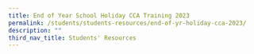 ```yaml
---
title: End of Year School Holiday CCA Training 2023
permalink: /students/students-resources/end-of-yr-holiday-cca-2023/
description: ""
third_nav_title: Students' Resources
---
```

<!--td {border: 1px solid #cccccc;}br {mso-data-placement:same-cell;}-->

<table style="table-layout:fixed;font-size:10pt;font-family:Arial;width:0px;border-collapse:collapse;border:none" border="1" dir="ltr" cellpadding="0" cellspacing="0" xmlns="http://www.w3.org/1999/xhtml"><colgroup><col width="100"><col width="233"><col width="233"><col width="233"><col width="169"></colgroup><tbody><tr style="height:21px;"><td style="border-right:1px solid #000000;border-bottom:1px solid #000000;overflow:hidden;padding:2px 3px 2px 3px;vertical-align:middle;"></td><td data-sheets-value="{&quot;1&quot;:2,&quot;2&quot;:&quot;Week 8 (30Oct -4 Nov)\n&quot;}" style="border-top:1px solid #000000;border-right:1px solid #000000;border-bottom:1px solid #000000;overflow:hidden;padding:2px 3px 2px 3px;vertical-align:middle;font-weight:bold;text-align:center;">Week 8 (30Oct -4 Nov)<br></td><td data-sheets-textstyleruns="{&quot;1&quot;:0,&quot;2&quot;:{&quot;5&quot;:1}}{&quot;1&quot;:18}" data-sheets-value="{&quot;1&quot;:2,&quot;2&quot;:&quot;Week 9 (6- 11 Nov)\n&quot;}" style="border-top:1px solid #000000;border-right:1px solid #000000;border-bottom:1px solid #000000;overflow:hidden;padding:2px 3px 2px 3px;vertical-align:middle;text-align:center;"><span style="font-size:10pt;font-family:Arial;font-weight:bold;font-style:normal;">Week 9 (6- 11 Nov)</span><span style="font-size:10pt;font-family:Arial;font-style:normal;"><br></span></td><td data-sheets-value="{&quot;1&quot;:2,&quot;2&quot;:&quot;Week 10 (13- 18 Nov)\nUnity Open House 18 Nov&quot;}" style="border-top:1px solid #000000;border-right:1px solid #000000;border-bottom:1px solid #000000;overflow:hidden;padding:2px 3px 2px 3px;vertical-align:middle;font-weight:bold;text-align:center;">Week 10 (13- 18 Nov)<br>Unity Open House 18 Nov</td><td data-sheets-textstyleruns="{&quot;1&quot;:0,&quot;2&quot;:{&quot;5&quot;:1}}{&quot;1&quot;:19}{&quot;1&quot;:20,&quot;2&quot;:{&quot;2&quot;:{&quot;1&quot;:2,&quot;2&quot;:15352629}}}{&quot;1&quot;:160}" data-sheets-value="{&quot;1&quot;:2,&quot;2&quot;:&quot;Week 11 (20-25 Nov)\n\n\n\n\n&quot;}" style="border-bottom:1px solid #000000;overflow:hidden;padding:2px 3px 2px 3px;vertical-align:middle;"><span style="font-size:10pt;font-family:Arial;font-weight:bold;font-style:normal;">Week 11 (20-25 Nov)</span><span style="font-size:10pt;font-family:Arial;font-style:normal;"><br></span><span style="font-size:10pt;font-family:Arial;font-style:normal;color:#ea4335;">Mon (20th)- Dept Meeting (EL/MTL/Maths)<br>Tue (21st)- Dept meeting (Sci/C&amp;T/Hum/PE)<br>Wed (22nd)- CCA (Morning)<br>Thur (23rd)- Committee (Morning)</span><span style="font-size:10pt;font-family:Arial;font-style:normal;"><br>Fri- SMC</span></td></tr><tr style="height:21px;"><td data-sheets-value="{&quot;1&quot;:2,&quot;2&quot;:&quot;NCC (Air)&quot;}" style="border-right:1px solid #000000;border-bottom:1px solid #000000;border-left:1px solid #000000;overflow:hidden;padding:2px 3px 2px 3px;vertical-align:middle;background-color:#ffffff;font-size:11pt;wrap-strategy:4;white-space:normal;word-wrap:break-word;text-align:center;">NCC (Air)</td><td data-sheets-textstyleruns="{&quot;1&quot;:0,&quot;2&quot;:{&quot;5&quot;:1}}{&quot;1&quot;:15}{&quot;1&quot;:85,&quot;2&quot;:{&quot;5&quot;:1}}{&quot;1&quot;:100}" data-sheets-value="{&quot;1&quot;:2,&quot;2&quot;:&quot;1,2 and 3 Nov: \nPDS BI course( for selected PDS cadets)\n0800 -1800\nAmoy Quee Camp\n\n\n\n1  Nov &amp; 3 Nov:\nPDS Training \n0930-1230\n Behind DT block&quot;}" style="border-right:1px solid #000000;border-bottom:1px solid #000000;overflow:hidden;padding:2px 3px 2px 3px;vertical-align:middle;text-align:center;"><span style="font-size:10pt;font-family:Arial;font-weight:bold;font-style:normal;">1,2 and 3 Nov:</span><span style="font-size:10pt;font-family:Arial;font-style:normal;"><br>PDS BI course( for selected PDS cadets)<br>0800 -1800<br>Amoy Quee Camp<br><br><br><br></span><span style="font-size:10pt;font-family:Arial;font-weight:bold;font-style:normal;">1 Nov &amp; 3 Nov:</span><span style="font-size:10pt;font-family:Arial;font-style:normal;"><br>PDS Training<br>0930-1230<br>Behind DT block</span></td><td data-sheets-textstyleruns="{&quot;1&quot;:0}{&quot;1&quot;:1,&quot;2&quot;:{&quot;5&quot;:1}}{&quot;1&quot;:8}{&quot;1&quot;:89,&quot;2&quot;:{&quot;5&quot;:1}}{&quot;1&quot;:99}" data-sheets-value="{&quot;1&quot;:2,&quot;2&quot;:&quot; \n7 Nov \nUAV Murai visit for SSLC cadets only \n0800 -1200\nReporting venue: Unity Sec \n\n\n\n8 &amp; 10 Nov\nPDS Training \n0930-1230\nBehind DT block&quot;}" style="border-right:1px solid #000000;border-bottom:1px solid #000000;overflow:hidden;padding:2px 3px 2px 3px;vertical-align:middle;text-align:center;"><span style="font-size:10pt;font-family:Arial;font-style:normal;"></span><span style="font-size:10pt;font-family:Arial;font-weight:bold;font-style:normal;"><br>7 Nov</span><span style="font-size:10pt;font-family:Arial;font-style:normal;"><br>UAV Murai visit for SSLC cadets only<br>0800 -1200<br>Reporting venue: Unity Sec<br><br><br><br></span><span style="font-size:10pt;font-family:Arial;font-weight:bold;font-style:normal;">8 &amp; 10 Nov</span><span style="font-size:10pt;font-family:Arial;font-style:normal;"><br>PDS Training<br>0930-1230<br>Behind DT block</span></td><td data-sheets-textstyleruns="{&quot;1&quot;:0,&quot;2&quot;:{&quot;5&quot;:1}}{&quot;1&quot;:9}" data-sheets-value="{&quot;1&quot;:2,&quot;2&quot;:&quot;16-17 Nov\nUnit Camp \nBlock A and C level 2,3 and 4 classrooms, Hall\n&quot;}" style="border-right:1px solid #000000;overflow:hidden;padding:2px 3px 2px 3px;vertical-align:bottom;text-align:center;"><span style="font-size:10pt;font-family:Arial;font-weight:bold;font-style:normal;">16-17 Nov</span><span style="font-size:10pt;font-family:Arial;font-style:normal;"><br>Unit Camp<br>Block A and C level 2,3 and 4 classrooms, Hall<br></span></td><td data-sheets-textstyleruns="{&quot;1&quot;:0,&quot;2&quot;:{&quot;5&quot;:1}}{&quot;1&quot;:15}" data-sheets-value="{&quot;1&quot;:2,&quot;2&quot;:&quot;22nd &amp; 24th Nov\nPDS Training \n0930-1230\nUnity Sec (Parade Square)&quot;}" style="border-right:1px solid #000000;border-bottom:1px solid #000000;overflow:hidden;padding:2px 3px 2px 3px;vertical-align:middle;text-align:center;"><span style="font-size:10pt;font-family:Arial;font-weight:bold;font-style:normal;">22nd &amp; 24th Nov</span><span style="font-size:10pt;font-family:Arial;font-style:normal;"><br>PDS Training<br>0930-1230<br>Unity Sec (Parade Square)</span></td></tr><tr style="height:144px;"><td data-sheets-value="{&quot;1&quot;:2,&quot;2&quot;:&quot;NPCC&quot;}" style="border-right:1px solid #000000;border-bottom:1px solid #000000;border-left:1px solid #000000;overflow:hidden;padding:2px 3px 2px 3px;vertical-align:middle;background-color:#ffffff;font-size:11pt;wrap-strategy:4;white-space:normal;word-wrap:break-word;text-align:center;">NPCC</td><td data-sheets-value="{&quot;1&quot;:2,&quot;2&quot;:&quot;1 Nov 2-5pm: VIA Collaboration with De La Salle Pri School - Sec 1 &amp; 2s only                                                                                                                      1 Nov: 2pm to 5pm: Drills Assessment - Sec 3s only                                                                       3 Nov: Drills Assessment &amp; CCA Training (9am to 12pm)&quot;}" style="border-right:1px solid #000000;border-bottom:1px solid #000000;overflow:hidden;padding:2px 3px 2px 3px;vertical-align:middle;wrap-strategy:4;white-space:normal;word-wrap:break-word;">1 Nov 2-5pm: VIA Collaboration with De La Salle Pri School - Sec 1 &amp; 2s only 1 Nov: 2pm to 5pm: Drills Assessment - Sec 3s only 3 Nov: Drills Assessment &amp; CCA Training (9am to 12pm)</td><td data-sheets-value="{&quot;1&quot;:2,&quot;2&quot;:&quot;6 Nov, 11am - 6pm: Maintenance Day @ Scout Den/ Log Shed&quot;}" style="border-right:1px solid #000000;border-bottom:1px solid #000000;overflow:hidden;padding:2px 3px 2px 3px;vertical-align:bottom;wrap-strategy:4;white-space:normal;word-wrap:break-word;">6 Nov, 11am - 6pm: Maintenance Day @ Scout Den/ Log Shed</td><td style="border-right:1px solid #000000;border-bottom:1px solid #000000;overflow:hidden;padding:2px 3px 2px 3px;vertical-align:bottom;"></td><td style="border-right:1px solid #000000;border-bottom:1px solid #000000;overflow:hidden;padding:2px 3px 2px 3px;vertical-align:middle;"></td></tr><tr style="height:21px;"><td data-sheets-value="{&quot;1&quot;:2,&quot;2&quot;:&quot;Scouts&quot;}" style="border-right:1px solid #000000;border-bottom:1px solid #000000;border-left:1px solid #000000;overflow:hidden;padding:2px 3px 2px 3px;vertical-align:middle;background-color:#ffffff;font-size:11pt;wrap-strategy:4;white-space:normal;word-wrap:break-word;text-align:center;">Scouts</td><td data-sheets-value="{&quot;1&quot;:2,&quot;2&quot;:&quot;3 - 5 November: End Year Training Camp @ Sarimbun&quot;}" style="border-right:1px solid #000000;border-bottom:1px solid #000000;overflow:hidden;padding:2px 3px 2px 3px;vertical-align:bottom;font-family:Roboto;font-weight:normal;wrap-strategy:4;white-space:normal;word-wrap:break-word;">3 - 5 November: End Year Training Camp @ Sarimbun</td><td style="border-right:1px solid #000000;border-bottom:1px solid #000000;overflow:hidden;padding:2px 3px 2px 3px;vertical-align:bottom;"></td><td data-sheets-value="{&quot;1&quot;:2,&quot;2&quot;:&quot;16 Nov: Prep gateway / structure for Open House&quot;}" style="border-right:1px solid #000000;border-bottom:1px solid #000000;overflow:hidden;padding:2px 3px 2px 3px;vertical-align:middle;wrap-strategy:4;white-space:normal;word-wrap:break-word;">16 Nov: Prep gateway / structure for Open House</td><td style="border-right:1px solid #000000;border-bottom:1px solid #000000;overflow:hidden;padding:2px 3px 2px 3px;vertical-align:middle;"></td></tr><tr style="height:21px;"><td data-sheets-value="{&quot;1&quot;:2,&quot;2&quot;:&quot;Boys' Brigade&quot;}" style="border-right:1px solid #000000;border-bottom:1px solid #000000;border-left:1px solid #000000;overflow:hidden;padding:2px 3px 2px 3px;vertical-align:middle;background-color:#ffffff;font-size:11pt;wrap-strategy:4;white-space:normal;word-wrap:break-word;text-align:center;">Boys' Brigade</td><td style="border-right:1px solid #000000;border-bottom:1px solid #000000;overflow:hidden;padding:2px 3px 2px 3px;vertical-align:bottom;"></td><td style="border-right:1px solid #000000;border-bottom:1px solid #000000;overflow:hidden;padding:2px 3px 2px 3px;vertical-align:bottom;"></td><td style="border-right:1px solid #000000;border-bottom:1px solid #000000;overflow:hidden;padding:2px 3px 2px 3px;vertical-align:middle;"></td><td style="border-right:1px solid #000000;border-bottom:1px solid #000000;overflow:hidden;padding:2px 3px 2px 3px;vertical-align:middle;"></td></tr><tr style="height:21px;"><td data-sheets-value="{&quot;1&quot;:2,&quot;2&quot;:&quot;Girls' Brigade&quot;}" style="border-right:1px solid #000000;border-bottom:1px solid #000000;border-left:1px solid #000000;overflow:hidden;padding:2px 3px 2px 3px;vertical-align:middle;background-color:#ffffff;font-size:11pt;wrap-strategy:4;white-space:normal;word-wrap:break-word;text-align:center;">Girls' Brigade</td><td data-sheets-value="{&quot;1&quot;:2,&quot;2&quot;:&quot;3/11- 5/11 The End of Year Camp @ Bukit batok SS&quot;}" style="border-right:1px solid #000000;border-bottom:1px solid #000000;overflow:hidden;padding:2px 3px 2px 3px;vertical-align:bottom;font-family:Roboto;font-weight:normal;wrap-strategy:4;white-space:normal;word-wrap:break-word;">3/11- 5/11 The End of Year Camp @ Bukit batok SS</td><td style="border-right:1px solid #000000;border-bottom:1px solid #000000;overflow:hidden;padding:2px 3px 2px 3px;vertical-align:bottom;"></td><td style="border-right:1px solid #000000;border-bottom:1px solid #000000;overflow:hidden;padding:2px 3px 2px 3px;vertical-align:middle;"></td><td style="border-right:1px solid #000000;border-bottom:1px solid #000000;overflow:hidden;padding:2px 3px 2px 3px;vertical-align:middle;"></td></tr><tr style="height:21px;"><td data-sheets-value="{&quot;1&quot;:2,&quot;2&quot;:&quot;Basketball Boys&quot;}" style="border-right:1px solid #000000;border-bottom:1px solid #000000;border-left:1px solid #000000;overflow:hidden;padding:2px 3px 2px 3px;vertical-align:middle;background-color:#ffffff;font-size:11pt;wrap-strategy:4;white-space:normal;word-wrap:break-word;text-align:center;">Basketball Boys</td><td data-sheets-textstyleruns="{&quot;1&quot;:0,&quot;2&quot;:{&quot;5&quot;:1}}{&quot;1&quot;:11}{&quot;1&quot;:29,&quot;2&quot;:{&quot;5&quot;:1}}{&quot;1&quot;:39}{&quot;1&quot;:57,&quot;2&quot;:{&quot;5&quot;:1}}{&quot;1&quot;:67}" data-sheets-value="{&quot;1&quot;:2,&quot;2&quot;:&quot;30 Oct, Mon\n0800 - 1200\nISH\n\n1 Nov, Wed\n0800 - 1200\nISH\n\n3 Nov, Fri\n0800 - 1200\nISH&quot;}" style="border-right:1px solid #000000;border-bottom:1px solid #000000;overflow:hidden;padding:2px 3px 2px 3px;vertical-align:middle;text-align:center;"><span style="font-size:10pt;font-family:Arial;font-weight:bold;font-style:normal;">30 Oct, Mon</span><span style="font-size:10pt;font-family:Arial;font-style:normal;"><br>0800 - 1200<br>ISH<br><br></span><span style="font-size:10pt;font-family:Arial;font-weight:bold;font-style:normal;">1 Nov, Wed</span><span style="font-size:10pt;font-family:Arial;font-style:normal;"><br>0800 - 1200<br>ISH<br><br></span><span style="font-size:10pt;font-family:Arial;font-weight:bold;font-style:normal;">3 Nov, Fri</span><span style="font-size:10pt;font-family:Arial;font-style:normal;"><br>0800 - 1200<br>ISH</span></td><td data-sheets-textstyleruns="{&quot;1&quot;:0,&quot;2&quot;:{&quot;5&quot;:1}}{&quot;1&quot;:11}{&quot;1&quot;:27,&quot;2&quot;:{&quot;5&quot;:1}}{&quot;1&quot;:31}{&quot;1&quot;:33,&quot;2&quot;:{&quot;5&quot;:1}}{&quot;1&quot;:44}{&quot;1&quot;:60,&quot;2&quot;:{&quot;5&quot;:1}}{&quot;1&quot;:64}{&quot;1&quot;:66,&quot;2&quot;:{&quot;5&quot;:1}}{&quot;1&quot;:72}{&quot;1&quot;:127,&quot;2&quot;:{&quot;5&quot;:1}}{&quot;1&quot;:190}{&quot;1&quot;:192,&quot;2&quot;:{&quot;5&quot;:1}}{&quot;1&quot;:200}{&quot;1&quot;:247,&quot;2&quot;:{&quot;5&quot;:1}}" data-sheets-value="{&quot;1&quot;:2,&quot;2&quot;:&quot;6 Nov, Mon\n0800 - 1200\nISH\nBoys\n\n8 Nov, Wed\n0800 - 1200\nISH\nBoys\n\n10 Nov\nInvitational Games (Primary)\n12 pm - 6 pm\n(SBC &amp; ISH)\nAll Sec 1 students &amp; selected upper Sec students (boys &amp; girls)\n\n6-10 Nov\nBM U16 Basketball Cup\n(Bukit Merah Secondary)\nSec 2 &amp; 3 students (girls only)&quot;}" colspan="1" rowspan="2" style="border-right:1px solid #000000;overflow:hidden;padding:2px 3px 2px 3px;vertical-align:middle;text-align:center;"><span><div style="max-height:42px"><span style="font-size:10pt;font-family:Arial;font-weight:bold;font-style:normal;">6 Nov, Mon<br></span><span style="font-size:10pt;font-family:Arial;font-style:normal;">0800 - 1200<br>ISH<br></span><span style="font-size:10pt;font-family:Arial;font-weight:bold;font-style:normal;">Boys</span><span style="font-size:10pt;font-family:Arial;font-style:normal;"><br><br></span><span style="font-size:10pt;font-family:Arial;font-weight:bold;font-style:normal;">8 Nov, Wed<br></span><span style="font-size:10pt;font-family:Arial;font-style:normal;">0800 - 1200<br>ISH<br></span><span style="font-size:10pt;font-family:Arial;font-weight:bold;font-style:normal;">Boys</span><span style="font-size:10pt;font-family:Arial;font-style:normal;"><br><br></span><span style="font-size:10pt;font-family:Arial;font-weight:bold;font-style:normal;">10 Nov</span><span style="font-size:10pt;font-family:Arial;font-style:normal;"><br>Invitational Games (Primary)<br>12 pm - 6 pm<br>(SBC &amp; ISH)<br></span><span style="font-size:10pt;font-family:Arial;font-weight:bold;font-style:normal;">All Sec 1 students &amp; selected upper Sec students (boys &amp; girls)</span><span style="font-size:10pt;font-family:Arial;font-style:normal;"><br><br></span><span style="font-size:10pt;font-family:Arial;font-weight:bold;font-style:normal;">6-10 Nov</span><span style="font-size:10pt;font-family:Arial;font-style:normal;"><br>BM U16 Basketball Cup<br>(Bukit Merah Secondary)<br></span><span style="font-size:10pt;font-family:Arial;font-weight:bold;font-style:normal;">Sec 2 &amp; 3 students (girls only)</span></div></span></td><td data-sheets-textstyleruns="{&quot;1&quot;:0,&quot;2&quot;:{&quot;5&quot;:1}}{&quot;1&quot;:9}{&quot;1&quot;:36,&quot;2&quot;:{&quot;5&quot;:1}}" data-sheets-value="{&quot;1&quot;:2,&quot;2&quot;:&quot;15-17 Nov \nMalaysia Basketball Trip\nSelected Sec 2 &amp; 3 students (boys &amp; girls)&quot;}" colspan="1" rowspan="2" style="border-right:1px solid #000000;border-bottom:1px solid #000000;overflow:hidden;padding:2px 3px 2px 3px;vertical-align:middle;wrap-strategy:4;white-space:normal;word-wrap:break-word;text-align:center;"><span><div style="max-height:42px"><span style="font-size:10pt;font-family:Arial;font-weight:bold;font-style:normal;">15-17 Nov</span><span style="font-size:10pt;font-family:Arial;font-style:normal;"><br>Malaysia Basketball Trip<br></span><span style="font-size:10pt;font-family:Arial;font-weight:bold;font-style:normal;">Selected Sec 2 &amp; 3 students (boys &amp; girls)</span></div></span></td><td data-sheets-textstyleruns="{&quot;1&quot;:0,&quot;2&quot;:{&quot;5&quot;:1}}{&quot;1&quot;:6}{&quot;1&quot;:24,&quot;2&quot;:{&quot;5&quot;:1}}{&quot;1&quot;:30}{&quot;1&quot;:48,&quot;2&quot;:{&quot;5&quot;:1}}{&quot;1&quot;:54}" data-sheets-value="{&quot;1&quot;:2,&quot;2&quot;:&quot;20 Nov\n0800 - 1200\nSBC\n\n22 Nov\n0800 - 1200\nSBC\n\n24 Nov\n0800 - 1200\nSBC&quot;}" style="border-right:1px solid #000000;border-bottom:1px solid #000000;overflow:hidden;padding:2px 3px 2px 3px;vertical-align:middle;text-align:center;"><span style="font-size:10pt;font-family:Arial;font-weight:bold;font-style:normal;">20 Nov</span><span style="font-size:10pt;font-family:Arial;font-style:normal;"><br>0800 - 1200<br>SBC<br><br></span><span style="font-size:10pt;font-family:Arial;font-weight:bold;font-style:normal;">22 Nov</span><span style="font-size:10pt;font-family:Arial;font-style:normal;"><br>0800 - 1200<br>SBC<br><br></span><span style="font-size:10pt;font-family:Arial;font-weight:bold;font-style:normal;">24 Nov</span><span style="font-size:10pt;font-family:Arial;font-style:normal;"><br>0800 - 1200<br>SBC</span></td></tr><tr style="height:21px;"><td data-sheets-value="{&quot;1&quot;:2,&quot;2&quot;:&quot;Basketball Girls&quot;}" style="border-right:1px solid #000000;border-bottom:1px solid #000000;border-left:1px solid #000000;overflow:hidden;padding:2px 3px 2px 3px;vertical-align:middle;background-color:#ffffff;font-size:11pt;wrap-strategy:4;white-space:normal;word-wrap:break-word;text-align:center;">Basketball Girls</td><td data-sheets-textstyleruns="{&quot;1&quot;:0,&quot;2&quot;:{&quot;5&quot;:1}}{&quot;1&quot;:21}" data-sheets-value="{&quot;1&quot;:2,&quot;2&quot;:&quot;30 Oct, 1 Nov, 3 Nov\nBM U16 Basketball Cup\n(Bukit Merah Secondary)\n\nNo CCA training in school&quot;}" style="border-right:1px solid #000000;border-bottom:1px solid #000000;overflow:hidden;padding:2px 3px 2px 3px;vertical-align:middle;text-align:center;"><span style="font-size:10pt;font-family:Arial;font-weight:bold;font-style:normal;">30 Oct, 1 Nov, 3 Nov<br></span><span style="font-size:10pt;font-family:Arial;font-style:normal;">BM U16 Basketball Cup<br>(Bukit Merah Secondary)<br><br>No CCA training in school</span></td><td data-sheets-textstyleruns="{&quot;1&quot;:0,&quot;2&quot;:{&quot;5&quot;:1}}{&quot;1&quot;:6}{&quot;1&quot;:24,&quot;2&quot;:{&quot;5&quot;:1}}{&quot;1&quot;:30}{&quot;1&quot;:48,&quot;2&quot;:{&quot;5&quot;:1}}{&quot;1&quot;:54}" data-sheets-value="{&quot;1&quot;:2,&quot;2&quot;:&quot;20 Nov\n0900 - 1200\nISH\n\n22 Nov\n0900 - 1200\nISH\n\n24 Nov\n0900 - 1200\nISH&quot;}" style="border-right:1px solid #000000;border-bottom:1px solid #000000;overflow:hidden;padding:2px 3px 2px 3px;vertical-align:middle;text-align:center;"><span style="font-size:10pt;font-family:Arial;font-weight:bold;font-style:normal;">20 Nov</span><span style="font-size:10pt;font-family:Arial;font-style:normal;"><br>0900 - 1200<br>ISH<br><br></span><span style="font-size:10pt;font-family:Arial;font-weight:bold;font-style:normal;">22 Nov</span><span style="font-size:10pt;font-family:Arial;font-style:normal;"><br>0900 - 1200<br>ISH<br><br></span><span style="font-size:10pt;font-family:Arial;font-weight:bold;font-style:normal;">24 Nov</span><span style="font-size:10pt;font-family:Arial;font-style:normal;"><br>0900 - 1200<br>ISH</span></td></tr><tr style="height:21px;"><td data-sheets-value="{&quot;1&quot;:2,&quot;2&quot;:&quot;Track &amp; Field&quot;}" style="border-right:1px solid #000000;border-bottom:1px solid #000000;border-left:1px solid #000000;overflow:hidden;padding:2px 3px 2px 3px;vertical-align:middle;background-color:#ffffff;font-size:11pt;wrap-strategy:4;white-space:normal;word-wrap:break-word;text-align:center;">Track &amp; Field</td><td data-sheets-value="{&quot;1&quot;:2,&quot;2&quot;:&quot;30 Oct 330-530pm CCK Stadium\n3 Nov 0800-1000&quot;}" style="border-right:1px solid #000000;border-bottom:1px solid #000000;overflow:hidden;padding:2px 3px 2px 3px;vertical-align:middle;">30 Oct 330-530pm CCK Stadium<br>3 Nov 0800-1000</td><td data-sheets-value="{&quot;1&quot;:2,&quot;2&quot;:&quot;6 Nov 0330-0530pm CCK Stadium\n10 Nov 0800-100 CCK Stadium&quot;}" style="border-right:1px solid #000000;border-bottom:1px solid #000000;overflow:hidden;padding:2px 3px 2px 3px;vertical-align:middle;">6 Nov 0330-0530pm CCK Stadium<br>10 Nov 0800-100 CCK Stadium</td><td data-sheets-value="{&quot;1&quot;:2,&quot;2&quot;:&quot;16 Nov 0800-1000 CCK Stadium&quot;}" style="border-right:1px solid #000000;border-bottom:1px solid #000000;overflow:hidden;padding:2px 3px 2px 3px;vertical-align:middle;">16 Nov 0800-1000 CCK Stadium</td><td data-sheets-value="{&quot;1&quot;:2,&quot;2&quot;:&quot;Club Zoom Competition&quot;}" style="border-right:1px solid #000000;border-bottom:1px solid #000000;overflow:hidden;padding:2px 3px 2px 3px;vertical-align:middle;">Club Zoom Competition</td></tr><tr style="height:21px;"><td data-sheets-value="{&quot;1&quot;:2,&quot;2&quot;:&quot;Table Tennis&quot;}" style="border-right:1px solid #000000;border-bottom:1px solid #000000;border-left:1px solid #000000;overflow:hidden;padding:2px 3px 2px 3px;vertical-align:middle;background-color:#ffffff;font-size:11pt;wrap-strategy:4;white-space:normal;word-wrap:break-word;text-align:center;">Table Tennis</td><td data-sheets-textstyleruns="{&quot;1&quot;:0,&quot;2&quot;:{&quot;5&quot;:1}}{&quot;1&quot;:12}{&quot;1&quot;:31,&quot;2&quot;:{&quot;5&quot;:1}}{&quot;1&quot;:42}{&quot;1&quot;:62,&quot;2&quot;:{&quot;5&quot;:1}}{&quot;1&quot;:72}" data-sheets-value="{&quot;1&quot;:2,&quot;2&quot;:&quot;30 Oct, Mon\n1300-1500  \n(Hall)\n2 Nov, Thur\n1000-1200  \n(Hall)\n3 Nov, Fri\n1300-1500  \n(Hall) &quot;}" style="border-right:1px solid #000000;border-bottom:1px solid #000000;overflow:hidden;padding:2px 3px 2px 3px;vertical-align:bottom;background-color:#ffffff;text-align:center;"><span style="font-size:10pt;font-family:Arial;font-weight:bold;font-style:normal;">30 Oct, Mon<br></span><span style="font-size:10pt;font-family:Arial;font-style:normal;">1300-1500<br>(Hall)<br></span><span style="font-size:10pt;font-family:Arial;font-weight:bold;font-style:normal;">2 Nov, Thur</span><span style="font-size:10pt;font-family:Arial;font-style:normal;"><br>1000-1200<br>(Hall)<br></span><span style="font-size:10pt;font-family:Arial;font-weight:bold;font-style:normal;">3 Nov, Fri</span><span style="font-size:10pt;font-family:Arial;font-style:normal;"><br>1300-1500<br>(Hall)</span></td><td data-sheets-textstyleruns="{&quot;1&quot;:0,&quot;2&quot;:{&quot;5&quot;:1}}{&quot;1&quot;:11}{&quot;1&quot;:30,&quot;2&quot;:{&quot;5&quot;:1}}{&quot;1&quot;:40}{&quot;1&quot;:60,&quot;2&quot;:{&quot;5&quot;:1}}{&quot;1&quot;:71}{&quot;1&quot;:91,&quot;2&quot;:{&quot;5&quot;:1}}{&quot;1&quot;:102}" data-sheets-value="{&quot;1&quot;:2,&quot;2&quot;:&quot;6 Nov, Mon\n1300-1500  \n(Hall)\n7 Nov, Tue\n1000-1200  \n(Hall)\n9 Nov, Thur\n1000-1200  \n(Hall)\n10 Nov, Fri\n1300-1500  \n(Hall) &quot;}" style="border-right:1px solid #000000;border-bottom:1px solid #000000;overflow:hidden;padding:2px 3px 2px 3px;vertical-align:bottom;background-color:#ffffff;text-align:center;"><span style="font-size:10pt;font-family:Arial;font-weight:bold;font-style:normal;">6 Nov, Mon<br></span><span style="font-size:10pt;font-family:Arial;font-style:normal;">1300-1500<br>(Hall)<br></span><span style="font-size:10pt;font-family:Arial;font-weight:bold;font-style:normal;">7 Nov, Tue</span><span style="font-size:10pt;font-family:Arial;font-style:normal;"><br>1000-1200<br>(Hall)<br></span><span style="font-size:10pt;font-family:Arial;font-weight:bold;font-style:normal;">9 Nov, Thur</span><span style="font-size:10pt;font-family:Arial;font-style:normal;"><br>1000-1200<br>(Hall)<br></span><span style="font-size:10pt;font-family:Arial;font-weight:bold;font-style:normal;">10 Nov, Fri</span><span style="font-size:10pt;font-family:Arial;font-style:normal;"><br>1300-1500<br>(Hall)</span></td><td data-sheets-textstyleruns="{&quot;1&quot;:1,&quot;2&quot;:{&quot;5&quot;:1}}{&quot;1&quot;:13}{&quot;1&quot;:33,&quot;2&quot;:{&quot;5&quot;:1}}{&quot;1&quot;:44}{&quot;1&quot;:64,&quot;2&quot;:{&quot;5&quot;:1}}{&quot;1&quot;:99}" data-sheets-value="{&quot;1&quot;:2,&quot;2&quot;:&quot;\n16 Nov, Thur\n1000-1200  \n(Hall)\n17 Nov, Fri\n1000-1200  \n(Hall)\n18 Nov, Sat (for selected students)\n0730-1230  \n(Table Tennis Area in Canteen)&quot;}" style="border-right:1px solid #000000;border-bottom:1px solid #000000;overflow:hidden;padding:2px 3px 2px 3px;vertical-align:bottom;background-color:#ffffff;text-align:center;"><span style="font-size:10pt;font-family:Arial;font-style:normal;"><br></span><span style="font-size:10pt;font-family:Arial;font-weight:bold;font-style:normal;">16 Nov, Thur</span><span style="font-size:10pt;font-family:Arial;font-style:normal;"><br>1000-1200<br>(Hall)<br></span><span style="font-size:10pt;font-family:Arial;font-weight:bold;font-style:normal;">17 Nov, Fri</span><span style="font-size:10pt;font-family:Arial;font-style:normal;"><br>1000-1200<br>(Hall)<br></span><span style="font-size:10pt;font-family:Arial;font-weight:bold;font-style:normal;">18 Nov, Sat (for selected students)</span><span style="font-size:10pt;font-family:Arial;font-style:normal;"><br>0730-1230<br>(Table Tennis Area in Canteen)</span></td><td style="border-right:1px solid #000000;border-bottom:1px solid #000000;overflow:hidden;padding:2px 3px 2px 3px;vertical-align:bottom;background-color:#ffffff;"></td></tr><tr style="height:21px;"><td data-sheets-value="{&quot;1&quot;:2,&quot;2&quot;:&quot;Volleyball Girls&quot;}" style="border-right:1px solid #000000;border-bottom:1px solid #000000;border-left:1px solid #000000;overflow:hidden;padding:2px 3px 2px 3px;vertical-align:middle;background-color:#ffffff;font-size:11pt;wrap-strategy:4;white-space:normal;word-wrap:break-word;text-align:center;">Volleyball Girls</td><td data-sheets-textstyleruns="{&quot;1&quot;:0,&quot;2&quot;:{&quot;5&quot;:1}}{&quot;1&quot;:11}{&quot;1&quot;:30,&quot;2&quot;:{&quot;5&quot;:1}}{&quot;1&quot;:40}{&quot;1&quot;:59,&quot;2&quot;:{&quot;5&quot;:1}}{&quot;1&quot;:69}" data-sheets-value="{&quot;1&quot;:2,&quot;2&quot;:&quot;30 Oct, Mon\n900-1200  \n(Hall)\n1 Nov, Wed\n900-1200  \n(Hall)\n3 Nov, Fri\n900-1200  /  1300-1700\n(Hall)             (ISH)&quot;}" style="border-right:1px solid #000000;border-bottom:1px solid #000000;overflow:hidden;padding:2px 3px 2px 3px;vertical-align:bottom;background-color:#ffffff;text-align:center;"><span style="font-size:10pt;font-family:Arial;font-weight:bold;font-style:normal;">30 Oct, Mon</span><span style="font-size:10pt;font-family:Arial;font-style:normal;"><br>900-1200<br>(Hall)<br></span><span style="font-size:10pt;font-family:Arial;font-weight:bold;font-style:normal;">1 Nov, Wed</span><span style="font-size:10pt;font-family:Arial;font-style:normal;"><br>900-1200<br>(Hall)<br></span><span style="font-size:10pt;font-family:Arial;font-weight:bold;font-style:normal;">3 Nov, Fri</span><span style="font-size:10pt;font-family:Arial;font-style:normal;"><br>900-1200 / 1300-1700<br>(Hall) (ISH)</span></td><td data-sheets-textstyleruns="{&quot;1&quot;:0,&quot;2&quot;:{&quot;5&quot;:1}}{&quot;1&quot;:10}{&quot;1&quot;:29,&quot;2&quot;:{&quot;5&quot;:1}}{&quot;1&quot;:39}{&quot;1&quot;:58,&quot;2&quot;:{&quot;5&quot;:1}}{&quot;1&quot;:69}" data-sheets-value="{&quot;1&quot;:2,&quot;2&quot;:&quot;6 Nov, Mon\n900-1200  \n(Hall)\n8 Nov. Wed\n900-1200  \n(Hall)\n10 Nov, Fri\n900-1200  \n(Hall)&quot;}" style="border-right:1px solid #000000;border-bottom:1px solid #000000;overflow:hidden;padding:2px 3px 2px 3px;vertical-align:bottom;background-color:#ffffff;text-align:center;"><span style="font-size:10pt;font-family:Arial;font-weight:bold;font-style:normal;">6 Nov, Mon</span><span style="font-size:10pt;font-family:Arial;font-style:normal;"><br>900-1200<br>(Hall)<br></span><span style="font-size:10pt;font-family:Arial;font-weight:bold;font-style:normal;">8 Nov. Wed</span><span style="font-size:10pt;font-family:Arial;font-style:normal;"><br>900-1200<br>(Hall)<br></span><span style="font-size:10pt;font-family:Arial;font-weight:bold;font-style:normal;">10 Nov, Fri</span><span style="font-size:10pt;font-family:Arial;font-style:normal;"><br>900-1200<br>(Hall)</span></td><td data-sheets-textstyleruns="{&quot;1&quot;:0,&quot;2&quot;:{&quot;5&quot;:1}}{&quot;1&quot;:11}{&quot;1&quot;:30,&quot;2&quot;:{&quot;5&quot;:1}}{&quot;1&quot;:41}" data-sheets-value="{&quot;1&quot;:2,&quot;2&quot;:&quot;15 Nov. Wed\n900-1200  \n(Hall)\n17 Nov, Fri\n900-1700  \n(ISH)&quot;}" style="border-right:1px solid #000000;border-bottom:1px solid #000000;overflow:hidden;padding:2px 3px 2px 3px;vertical-align:bottom;text-align:center;"><span style="font-size:10pt;font-family:Arial;font-weight:bold;font-style:normal;">15 Nov. Wed</span><span style="font-size:10pt;font-family:Arial;font-style:normal;"><br>900-1200<br>(Hall)<br></span><span style="font-size:10pt;font-family:Arial;font-weight:bold;font-style:normal;">17 Nov, Fri</span><span style="font-size:10pt;font-family:Arial;font-style:normal;"><br>900-1700<br>(ISH)</span></td><td data-sheets-textstyleruns="{&quot;1&quot;:0,&quot;2&quot;:{&quot;5&quot;:1}}{&quot;1&quot;:11}{&quot;1&quot;:30,&quot;2&quot;:{&quot;5&quot;:1}}{&quot;1&quot;:41}" data-sheets-value="{&quot;1&quot;:2,&quot;2&quot;:&quot;20 Nov, Mon\n900-1200  \n(Hall)\n22 Nov. Wed\n900-1200  \n(Hall)\n&quot;}" style="border-right:1px solid #000000;border-bottom:1px solid #000000;overflow:hidden;padding:2px 3px 2px 3px;vertical-align:bottom;background-color:#ffffff;text-align:center;"><span style="font-size:10pt;font-family:Arial;font-weight:bold;font-style:normal;">20 Nov, Mon</span><span style="font-size:10pt;font-family:Arial;font-style:normal;"><br>900-1200<br>(Hall)<br></span><span style="font-size:10pt;font-family:Arial;font-weight:bold;font-style:normal;">22 Nov. Wed</span><span style="font-size:10pt;font-family:Arial;font-style:normal;"><br>900-1200<br>(Hall)<br></span></td></tr><tr style="height:21px;"><td data-sheets-value="{&quot;1&quot;:2,&quot;2&quot;:&quot;Football&quot;}" style="border-right:1px solid #000000;border-bottom:1px solid #000000;border-left:1px solid #000000;overflow:hidden;padding:2px 3px 2px 3px;vertical-align:middle;background-color:#ffffff;font-size:11pt;wrap-strategy:4;white-space:normal;word-wrap:break-word;text-align:center;">Football</td><td data-sheets-textstyleruns="{&quot;1&quot;:0,&quot;2&quot;:{&quot;5&quot;:1}}{&quot;1&quot;:11}{&quot;1&quot;:32,&quot;2&quot;:{&quot;5&quot;:1}}{&quot;1&quot;:42}{&quot;1&quot;:63,&quot;2&quot;:{&quot;5&quot;:1}}{&quot;1&quot;:73}" data-sheets-value="{&quot;1&quot;:2,&quot;2&quot;:&quot;30 Oct, Mon\n1500-1800  \n(Field)\n1 Nov, Wed\n1500-1800  \n(Field)\n3 Nov, Fri\n1500-1800  \n(Field)&quot;}" style="border-right:1px solid #000000;border-bottom:1px solid #000000;overflow:hidden;padding:2px 3px 2px 3px;vertical-align:bottom;background-color:#ffffff;text-align:center;"><span style="font-size:10pt;font-family:Arial;font-weight:bold;font-style:normal;">30 Oct, Mon</span><span style="font-size:10pt;font-family:Arial;font-style:normal;"><br>1500-1800<br>(Field)<br></span><span style="font-size:10pt;font-family:Arial;font-weight:bold;font-style:normal;">1 Nov, Wed</span><span style="font-size:10pt;font-family:Arial;font-style:normal;"><br>1500-1800<br>(Field)<br></span><span style="font-size:10pt;font-family:Arial;font-weight:bold;font-style:normal;">3 Nov, Fri</span><span style="font-size:10pt;font-family:Arial;font-style:normal;"><br>1500-1800<br>(Field)</span></td><td data-sheets-textstyleruns="{&quot;1&quot;:0,&quot;2&quot;:{&quot;5&quot;:1}}{&quot;1&quot;:10}{&quot;1&quot;:31,&quot;2&quot;:{&quot;5&quot;:1}}{&quot;1&quot;:41}{&quot;1&quot;:62,&quot;2&quot;:{&quot;5&quot;:1}}{&quot;1&quot;:73}" data-sheets-value="{&quot;1&quot;:2,&quot;2&quot;:&quot;6 Nov, Mon\n1500-1800  \n(Field)\n8 Nov. Wed\n1500-1800  \n(Field)\n10 Nov, Fri\n1500-1800  \n(Field)&quot;}" style="border-right:1px solid #000000;border-bottom:1px solid #000000;overflow:hidden;padding:2px 3px 2px 3px;vertical-align:middle;wrap-strategy:4;white-space:normal;word-wrap:break-word;text-align:center;"><span style="font-size:10pt;font-family:Arial;font-weight:bold;font-style:normal;">6 Nov, Mon</span><span style="font-size:10pt;font-family:Arial;font-style:normal;"><br>1500-1800<br>(Field)<br></span><span style="font-size:10pt;font-family:Arial;font-weight:bold;font-style:normal;">8 Nov. Wed</span><span style="font-size:10pt;font-family:Arial;font-style:normal;"><br>1500-1800<br>(Field)<br></span><span style="font-size:10pt;font-family:Arial;font-weight:bold;font-style:normal;">10 Nov, Fri</span><span style="font-size:10pt;font-family:Arial;font-style:normal;"><br>1500-1800<br>(Field)</span></td><td data-sheets-textstyleruns="{&quot;1&quot;:0,&quot;2&quot;:{&quot;5&quot;:1}}{&quot;1&quot;:11}{&quot;1&quot;:32,&quot;2&quot;:{&quot;5&quot;:1}}{&quot;1&quot;:43}" data-sheets-value="{&quot;1&quot;:2,&quot;2&quot;:&quot;15 Nov. Wed\n1500-1800  \n(Field)\n17 Nov, Fri\n1500-1800  \n(Field)&quot;}" style="border-right:1px solid #000000;border-bottom:1px solid #000000;overflow:hidden;padding:2px 3px 2px 3px;vertical-align:middle;wrap-strategy:4;white-space:normal;word-wrap:break-word;text-align:center;"><span style="font-size:10pt;font-family:Arial;font-weight:bold;font-style:normal;">15 Nov. Wed</span><span style="font-size:10pt;font-family:Arial;font-style:normal;"><br>1500-1800<br>(Field)<br></span><span style="font-size:10pt;font-family:Arial;font-weight:bold;font-style:normal;">17 Nov, Fri</span><span style="font-size:10pt;font-family:Arial;font-style:normal;"><br>1500-1800<br>(Field)</span></td><td data-sheets-textstyleruns="{&quot;1&quot;:0,&quot;2&quot;:{&quot;5&quot;:1}}{&quot;1&quot;:12}{&quot;1&quot;:32,&quot;2&quot;:{&quot;5&quot;:1}}{&quot;1&quot;:43}{&quot;1&quot;:64,&quot;2&quot;:{&quot;5&quot;:1}}{&quot;1&quot;:75}" data-sheets-value="{&quot;1&quot;:2,&quot;2&quot;:&quot;20 Nov, Mon\n1500-1800  \n(Field)\n22 Nov. Wed\n1500-1800  \n(Field)\n24 Nov, Fri\n1500-1800  \n(Field)&quot;}" style="border-right:1px solid #000000;border-bottom:1px solid #000000;overflow:hidden;padding:2px 3px 2px 3px;vertical-align:middle;wrap-strategy:4;white-space:normal;word-wrap:break-word;text-align:center;"><span style="font-size:10pt;font-family:Arial;font-weight:bold;font-style:normal;">20 Nov, Mon<br></span><span style="font-size:10pt;font-family:Arial;font-style:normal;">1500-1800<br>(Field)<br></span><span style="font-size:10pt;font-family:Arial;font-weight:bold;font-style:normal;">22 Nov. Wed</span><span style="font-size:10pt;font-family:Arial;font-style:normal;"><br>1500-1800<br>(Field)<br></span><span style="font-size:10pt;font-family:Arial;font-weight:bold;font-style:normal;">24 Nov, Fri</span><span style="font-size:10pt;font-family:Arial;font-style:normal;"><br>1500-1800<br>(Field)</span></td></tr><tr style="height:21px;"><td data-sheets-value="{&quot;1&quot;:2,&quot;2&quot;:&quot;Symphonic Band&quot;}" style="border-right:1px solid #000000;border-bottom:1px solid #000000;border-left:1px solid #000000;overflow:hidden;padding:2px 3px 2px 3px;vertical-align:middle;background-color:#ffffff;font-size:11pt;wrap-strategy:4;white-space:normal;word-wrap:break-word;text-align:center;">Symphonic Band</td><td data-sheets-textstyleruns="{&quot;1&quot;:0,&quot;2&quot;:{&quot;5&quot;:1}}{&quot;1&quot;:12}{&quot;1&quot;:49,&quot;2&quot;:{&quot;5&quot;:1}}{&quot;1&quot;:59}{&quot;1&quot;:97,&quot;2&quot;:{&quot;5&quot;:1}}{&quot;1&quot;:107}" data-sheets-value="{&quot;1&quot;:2,&quot;2&quot;:&quot;30/10 (Mon) \n2.45 - 5.45pm (Mr Oura)\nCD Shelter\n\n1/11 (Wed)\n2.45 - 5.45pm  (Mr Oura)\nCD Shelter\n\n3/11 (Fri)\n9 - 12pm (Mr Ong)\nCD Shelter&quot;}" style="border-right:1px solid #000000;border-bottom:1px solid #000000;overflow:hidden;padding:2px 3px 2px 3px;vertical-align:middle;text-align:center;"><span style="font-size:10pt;font-family:Arial;font-weight:bold;font-style:normal;">30/10 (Mon)</span><span style="font-size:10pt;font-family:Arial;font-style:normal;"><br>2.45 - 5.45pm (Mr Oura)<br>CD Shelter<br><br></span><span style="font-size:10pt;font-family:Arial;font-weight:bold;font-style:normal;">1/11 (Wed)</span><span style="font-size:10pt;font-family:Arial;font-style:normal;"><br>2.45 - 5.45pm (Mr Oura)<br>CD Shelter<br><br></span><span style="font-size:10pt;font-family:Arial;font-weight:bold;font-style:normal;">3/11 (Fri)</span><span style="font-size:10pt;font-family:Arial;font-style:normal;"><br>9 - 12pm (Mr Ong)<br>CD Shelter</span></td><td data-sheets-textstyleruns="{&quot;1&quot;:0,&quot;2&quot;:{&quot;5&quot;:1}}{&quot;1&quot;:11}{&quot;1&quot;:48,&quot;2&quot;:{&quot;5&quot;:1}}{&quot;1&quot;:58}{&quot;1&quot;:118,&quot;2&quot;:{&quot;5&quot;:1}}{&quot;1&quot;:129}" data-sheets-value="{&quot;1&quot;:2,&quot;2&quot;:&quot;6/11 (Mon) \n2.45 - 5.45pm (Mr Oura)\nCD Shelter\n\n7/11 (Tue)\n9 - 12pm (Mr Oura)\nCD Shelter\n12pm - 10pm (Mr Oura?)\nSOTA\n\n10/11 (Fri) \n9 - 12pm (Mr Ong)\nCD Shelter&quot;}" style="border-right:1px solid #000000;border-bottom:1px solid #000000;overflow:hidden;padding:2px 3px 2px 3px;vertical-align:middle;text-align:center;"><span style="font-size:10pt;font-family:Arial;font-weight:bold;font-style:normal;">6/11 (Mon)</span><span style="font-size:10pt;font-family:Arial;font-style:normal;"><br>2.45 - 5.45pm (Mr Oura)<br>CD Shelter<br><br></span><span style="font-size:10pt;font-family:Arial;font-weight:bold;font-style:normal;">7/11 (Tue)</span><span style="font-size:10pt;font-family:Arial;font-style:normal;"><br>9 - 12pm (Mr Oura)<br>CD Shelter<br>12pm - 10pm (Mr Oura?)<br>SOTA<br><br></span><span style="font-size:10pt;font-family:Arial;font-weight:bold;font-style:normal;">10/11 (Fri)</span><span style="font-size:10pt;font-family:Arial;font-style:normal;"><br>9 - 12pm (Mr Ong)<br>CD Shelter</span></td><td data-sheets-textstyleruns="{&quot;1&quot;:0,&quot;2&quot;:{&quot;5&quot;:1}}{&quot;1&quot;:13}{&quot;1&quot;:105,&quot;2&quot;:{&quot;5&quot;:1}}{&quot;1&quot;:116}{&quot;1&quot;:156,&quot;2&quot;:{&quot;5&quot;:1}}{&quot;1&quot;:181}" data-sheets-value="{&quot;1&quot;:2,&quot;2&quot;:&quot;16/11 (Thurs)\nBand Camp Day 1: 9am - 5pm\nHall (10-12pm), CD Shelter, Sheltered basketball court (2-5pm)\n\n17/11 (Fri)\nBand Camp Day 2: 9am - 4pm\nCD Shelter\n\n18/11 (Sat) (open house)\n830-12.30pm&quot;}" style="border-right:1px solid transparent;border-bottom:1px solid #000000;overflow:visible;padding:2px 0px 2px 0px;vertical-align:middle;"><div style="white-space:nowrap;overflow:hidden;position:relative;width:626px;left:3px;"><div style="float:left;"><span style="font-size:10pt;font-family:Arial;font-weight:bold;font-style:normal;">16/11 (Thurs)</span><span style="font-size:10pt;font-family:Arial;font-style:normal;"><br>Band Camp Day 1: 9am - 5pm<br>Hall (10-12pm), CD Shelter, Sheltered basketball court (2-5pm)<br><br></span><span style="font-size:10pt;font-family:Arial;font-weight:bold;font-style:normal;">17/11 (Fri)</span><span style="font-size:10pt;font-family:Arial;font-style:normal;"><br>Band Camp Day 2: 9am - 4pm<br>CD Shelter<br><br></span><span style="font-size:10pt;font-family:Arial;font-weight:bold;font-style:normal;">18/11 (Sat) (open house)<br></span><span style="font-size:10pt;font-family:Arial;font-style:normal;">830-12.30pm</span></div></div></td><td style="border-right:1px solid #000000;border-bottom:1px solid #000000;overflow:hidden;padding:2px 3px 2px 3px;vertical-align:middle;"></td></tr><tr style="height:21px;"><td data-sheets-value="{&quot;1&quot;:2,&quot;2&quot;:&quot;UNIque Dance Fusion&quot;}" style="border-right:1px solid #000000;border-bottom:1px solid #000000;border-left:1px solid #000000;overflow:hidden;padding:2px 3px 2px 3px;vertical-align:middle;background-color:#ffffff;font-size:11pt;wrap-strategy:4;white-space:normal;word-wrap:break-word;text-align:center;">UNIque Dance Fusion</td><td style="border-right:1px solid #000000;border-bottom:1px solid #000000;overflow:hidden;padding:2px 3px 2px 3px;vertical-align:middle;"></td><td style="border-right:1px solid #000000;border-bottom:1px solid #000000;overflow:hidden;padding:2px 3px 2px 3px;vertical-align:middle;"></td><td data-sheets-textstyleruns="{&quot;1&quot;:0,&quot;2&quot;:{&quot;5&quot;:1}}{&quot;1&quot;:11}{&quot;1&quot;:39,&quot;2&quot;:{&quot;5&quot;:1}}{&quot;1&quot;:50}" data-sheets-value="{&quot;1&quot;:2,&quot;2&quot;:&quot;16 Nov, Thu\n9 am - 5 30 pm\n(AVA Room)\n\n17 Nov, Fri\n9 am - 5.30 pm\n(AVA Room)&quot;}" style="border-right:1px solid #000000;border-bottom:1px solid #000000;overflow:hidden;padding:2px 3px 2px 3px;vertical-align:bottom;background-color:#ffffff;text-align:center;"><span style="font-size:10pt;font-family:Arial;font-weight:bold;font-style:normal;">16 Nov, Thu</span><span style="font-size:10pt;font-family:Arial;font-style:normal;"><br>9 am - 5 30 pm<br>(AVA Room)<br><br></span><span style="font-size:10pt;font-family:Arial;font-weight:bold;font-style:normal;">17 Nov, Fri</span><span style="font-size:10pt;font-family:Arial;font-style:normal;"><br>9 am - 5.30 pm<br>(AVA Room)</span></td><td style="border-right:1px solid #000000;border-bottom:1px solid #000000;overflow:hidden;padding:2px 3px 2px 3px;vertical-align:middle;"></td></tr><tr style="height:119px;"><td data-sheets-value="{&quot;1&quot;:2,&quot;2&quot;:&quot;Choir&quot;}" style="border-right:1px solid #000000;border-bottom:1px solid #000000;border-left:1px solid #000000;overflow:hidden;padding:2px 3px 2px 3px;vertical-align:middle;background-color:#ffffff;font-size:11pt;wrap-strategy:4;white-space:normal;word-wrap:break-word;text-align:center;">Choir</td><td data-sheets-textstyleruns="{&quot;1&quot;:0,&quot;2&quot;:{&quot;5&quot;:1}}{&quot;1&quot;:11}{&quot;1&quot;:42,&quot;2&quot;:{&quot;5&quot;:1}}{&quot;1&quot;:52}" data-sheets-value="{&quot;1&quot;:2,&quot;2&quot;:&quot;30 Oct, Mon\n930 am -1230 pm\n(Choir Room)\n\n3 Nov, Fri\n1030 am - 1230 pm\n(Choir Room)&quot;}" style="border-right:1px solid #000000;border-bottom:1px solid #000000;overflow:hidden;padding:2px 3px 2px 3px;vertical-align:bottom;background-color:#ffffff;text-align:center;"><span style="font-size:10pt;font-family:Arial;font-weight:bold;font-style:normal;">30 Oct, Mon</span><span style="font-size:10pt;font-family:Arial;font-style:normal;"><br>930 am -1230 pm<br>(Choir Room)<br><br></span><span style="font-size:10pt;font-family:Arial;font-weight:bold;font-style:normal;">3 Nov, Fri</span><span style="font-size:10pt;font-family:Arial;font-style:normal;"><br>1030 am - 1230 pm<br>(Choir Room)</span></td><td data-sheets-textstyleruns="{&quot;1&quot;:0,&quot;2&quot;:{&quot;5&quot;:1}}{&quot;1&quot;:10}{&quot;1&quot;:43,&quot;2&quot;:{&quot;5&quot;:1}}{&quot;1&quot;:54}" data-sheets-value="{&quot;1&quot;:2,&quot;2&quot;:&quot;6 Nov, Mon\n930 am -1230  pm\n(Choir Room)\n\n\n10 Nov, Fri\n1030 am -1230 pm\n(Choir Room)&quot;}" style="border-right:1px solid #000000;border-bottom:1px solid #000000;overflow:hidden;padding:2px 3px 2px 3px;vertical-align:bottom;background-color:#ffffff;text-align:center;"><span style="font-size:10pt;font-family:Arial;font-weight:bold;font-style:normal;">6 Nov, Mon</span><span style="font-size:10pt;font-family:Arial;font-style:normal;"><br>930 am -1230 pm<br>(Choir Room)<br><br><br></span><span style="font-size:10pt;font-family:Arial;font-weight:bold;font-style:normal;">10 Nov, Fri</span><span style="font-size:10pt;font-family:Arial;font-style:normal;"><br>1030 am -1230 pm<br>(Choir Room)</span></td><td data-sheets-textstyleruns="{&quot;1&quot;:0}{&quot;1&quot;:1,&quot;2&quot;:{&quot;5&quot;:1}}{&quot;1&quot;:12}{&quot;1&quot;:44,&quot;2&quot;:{&quot;5&quot;:1}}{&quot;1&quot;:68}" data-sheets-value="{&quot;1&quot;:2,&quot;2&quot;:&quot;\n17 Nov, Fri\n1030 am - 1230 pm\n(Choir Room)\n18 Nov, Sat (Open House)\n730am - 200 pm \n(Choir Room)&quot;}" style="border-right:1px solid #000000;border-bottom:1px solid #000000;overflow:hidden;padding:2px 3px 2px 3px;vertical-align:bottom;background-color:#ffffff;text-align:center;"><span style="font-size:10pt;font-family:Arial;font-style:normal;"><br></span><span style="font-size:10pt;font-family:Arial;font-weight:bold;font-style:normal;">17 Nov, Fri</span><span style="font-size:10pt;font-family:Arial;font-style:normal;"><br>1030 am - 1230 pm<br>(Choir Room)<br></span><span style="font-size:10pt;font-family:Arial;font-weight:bold;font-style:normal;">18 Nov, Sat (Open House)</span><span style="font-size:10pt;font-family:Arial;font-style:normal;"><br>730am - 200 pm<br>(Choir Room)</span></td><td style="border-right:1px solid #000000;border-bottom:1px solid #000000;overflow:hidden;padding:2px 3px 2px 3px;vertical-align:middle;"></td></tr><tr style="height:21px;"><td data-sheets-value="{&quot;1&quot;:2,&quot;2&quot;:&quot;Indian Orchestra&quot;}" style="border-right:1px solid #000000;border-bottom:1px solid #000000;border-left:1px solid #000000;overflow:hidden;padding:2px 3px 2px 3px;vertical-align:middle;background-color:#ffffff;font-size:11pt;wrap-strategy:4;white-space:normal;word-wrap:break-word;text-align:center;">Indian Orchestra</td><td style="border-right:1px solid #000000;border-bottom:1px solid #000000;overflow:hidden;padding:2px 3px 2px 3px;vertical-align:middle;"></td><td data-sheets-textstyleruns="{&quot;1&quot;:0,&quot;2&quot;:{&quot;5&quot;:1}}{&quot;1&quot;:10}{&quot;1&quot;:11,&quot;2&quot;:{&quot;5&quot;:1}}{&quot;1&quot;:27}" data-sheets-value="{&quot;1&quot;:2,&quot;2&quot;:&quot;8 Nov, Mon\n900 am -1200  pm\n(IO Room)&quot;}" style="border-right:1px solid #000000;border-bottom:1px solid #000000;overflow:hidden;padding:2px 3px 2px 3px;vertical-align:middle;text-align:center;"><span style="font-size:10pt;font-family:Arial;font-weight:bold;font-style:normal;">8 Nov, Mon</span><span style="font-size:10pt;font-family:Arial;font-style:normal;"><br></span><span style="font-size:10pt;font-family:Arial;font-weight:bold;font-style:normal;">900 am -1200 pm</span><span style="font-size:10pt;font-family:Arial;font-style:normal;"><br>(IO Room)</span></td><td style="border-right:1px solid #000000;border-bottom:1px solid #000000;overflow:hidden;padding:2px 3px 2px 3px;vertical-align:middle;"></td><td style="border-right:1px solid #000000;border-bottom:1px solid #000000;overflow:hidden;padding:2px 3px 2px 3px;vertical-align:middle;"></td></tr><tr style="height:21px;"><td data-sheets-value="{&quot;1&quot;:2,&quot;2&quot;:&quot;Drama Club&quot;}" style="border-right:1px solid #000000;border-bottom:1px solid #000000;overflow:hidden;padding:2px 3px 2px 3px;vertical-align:bottom;background-color:#ffffff;text-align:center;">Drama Club</td><td style="border-right:1px solid #000000;border-bottom:1px solid #000000;overflow:hidden;padding:2px 3px 2px 3px;vertical-align:middle;"></td><td style="border-right:1px solid #000000;border-bottom:1px solid #000000;overflow:hidden;padding:2px 3px 2px 3px;vertical-align:middle;"></td><td style="border-right:1px solid #000000;border-bottom:1px solid #000000;overflow:hidden;padding:2px 3px 2px 3px;vertical-align:middle;"></td><td style="border-right:1px solid #000000;border-bottom:1px solid #000000;overflow:hidden;padding:2px 3px 2px 3px;vertical-align:middle;"></td></tr><tr style="height:21px;"><td data-sheets-value="{&quot;1&quot;:2,&quot;2&quot;:&quot;Environment Club&quot;}" style="border-right:1px solid #000000;border-bottom:1px solid #000000;border-left:1px solid #000000;overflow:hidden;padding:2px 3px 2px 3px;vertical-align:middle;background-color:#ffffff;font-size:11pt;wrap-strategy:4;white-space:normal;word-wrap:break-word;text-align:center;">Environment Club</td><td style="border-right:1px solid #000000;border-bottom:1px solid #000000;overflow:hidden;padding:2px 3px 2px 3px;vertical-align:middle;"></td><td style="border-right:1px solid #000000;border-bottom:1px solid #000000;overflow:hidden;padding:2px 3px 2px 3px;vertical-align:middle;"></td><td style="border-right:1px solid #000000;border-bottom:1px solid #000000;overflow:hidden;padding:2px 3px 2px 3px;vertical-align:middle;"></td><td style="border-right:1px solid #000000;border-bottom:1px solid #000000;overflow:hidden;padding:2px 3px 2px 3px;vertical-align:middle;"></td></tr><tr style="height:21px;"><td data-sheets-value="{&quot;1&quot;:2,&quot;2&quot;:&quot;Media Productions Club&quot;}" style="border-right:1px solid #000000;border-bottom:1px solid #000000;border-left:1px solid #000000;overflow:hidden;padding:2px 3px 2px 3px;vertical-align:middle;background-color:#ffffff;font-size:11pt;wrap-strategy:4;white-space:normal;word-wrap:break-word;text-align:center;">Media Productions Club</td><td data-sheets-textstyleruns="{&quot;1&quot;:0,&quot;2&quot;:{&quot;5&quot;:1}}{&quot;1&quot;:30}" data-sheets-value="{&quot;1&quot;:2,&quot;2&quot;:&quot;3 Nov, Friday (Video Training)\n10.30am-12.30pm \nClassroom C2-03\nVideography Team Sec 1,2 and 3s (with no interventions)\n\nTIC: Mr Darren&quot;}" style="border-right:1px solid #000000;border-bottom:1px solid #000000;overflow:hidden;padding:2px 3px 2px 3px;vertical-align:top;text-align:center;"><span style="font-size:10pt;font-family:Arial;font-weight:bold;font-style:normal;">3 Nov, Friday (Video Training)</span><span style="font-size:10pt;font-family:Arial;font-style:normal;"><br>10.30am-12.30pm<br>Classroom C2-03<br>Videography Team Sec 1,2 and 3s (with no interventions)<br><br>TIC: Mr Darren</span></td><td data-sheets-textstyleruns="{&quot;1&quot;:0,&quot;2&quot;:{&quot;5&quot;:1}}{&quot;1&quot;:30}{&quot;1&quot;:91,&quot;2&quot;:{&quot;5&quot;:1}}{&quot;1&quot;:122}" data-sheets-value="{&quot;1&quot;:2,&quot;2&quot;:&quot;10 Nov, Friday (PhotoTraining)\n10.30am-12.30pm\n classroom C2-03\nPhotography Team Sec 1-3 \n\n10 Nov, Friday (Audio Training)\n9am-12.30pm\n Audio Control Room/Hall\nAudio Team Sec 1-3 \n\nTIC: Ms Hamida\n&quot;}" style="border-right:1px solid #000000;border-bottom:1px solid #000000;overflow:hidden;padding:2px 3px 2px 3px;vertical-align:top;background-color:#ffffff;text-align:center;"><span style="font-size:10pt;font-family:Arial;font-weight:bold;font-style:normal;">10 Nov, Friday (PhotoTraining)</span><span style="font-size:10pt;font-family:Arial;font-style:normal;"><br>10.30am-12.30pm<br>classroom C2-03<br>Photography Team Sec 1-3<br><br></span><span style="font-size:10pt;font-family:Arial;font-weight:bold;font-style:normal;">10 Nov, Friday (Audio Training)</span><span style="font-size:10pt;font-family:Arial;font-style:normal;"><br>9am-12.30pm<br>Audio Control Room/Hall<br>Audio Team Sec 1-3<br><br>TIC: Ms Hamida<br></span></td><td data-sheets-textstyleruns="{&quot;1&quot;:0,&quot;2&quot;:{&quot;5&quot;:1}}{&quot;1&quot;:46}{&quot;1&quot;:130,&quot;2&quot;:{&quot;5&quot;:1}}{&quot;1&quot;:169}{&quot;1&quot;:213,&quot;2&quot;:{&quot;5&quot;:1}}{&quot;1&quot;:241}" data-sheets-value="{&quot;1&quot;:2,&quot;2&quot;:&quot;16 Nov, Thursday (USS OH Perf. Arts Rehearsal)\n10.30 am - 12.30 pm \n(Reporting Time: 9.30am; Dismissal: 1.30pm\n(Hall)\nAudio Team\n\n16 Nov, Thursday (USS OH Booth Dry Run)\n10.30 am - 12.30 pm \n(Hall)\nBooth (Sec 3)\n\n18 Nov, Sat (USS Open House)\n7.30am - 200 pm \n(Booth &amp; Coverage)\nReport in Media Recording Studio\nSec 3 and selected Sec 1 &amp; 2\n\nTIC: Ms Hamida, Mr Darren&quot;}" style="border-right:1px solid #000000;border-bottom:1px solid #000000;overflow:hidden;padding:2px 3px 2px 3px;vertical-align:bottom;background-color:#ffffff;text-align:center;"><span style="font-size:10pt;font-family:Arial;font-weight:bold;font-style:normal;">16 Nov, Thursday (USS OH Perf. Arts Rehearsal)</span><span style="font-size:10pt;font-family:Arial;font-style:normal;"><br>10.30 am - 12.30 pm<br>(Reporting Time: 9.30am; Dismissal: 1.30pm<br>(Hall)<br>Audio Team<br><br></span><span style="font-size:10pt;font-family:Arial;font-weight:bold;font-style:normal;">16 Nov, Thursday (USS OH Booth Dry Run)</span><span style="font-size:10pt;font-family:Arial;font-style:normal;"><br>10.30 am - 12.30 pm<br>(Hall)<br>Booth (Sec 3)<br><br></span><span style="font-size:10pt;font-family:Arial;font-weight:bold;font-style:normal;">18 Nov, Sat (USS Open House)</span><span style="font-size:10pt;font-family:Arial;font-style:normal;"><br>7.30am - 200 pm<br>(Booth &amp; Coverage)<br>Report in Media Recording Studio<br>Sec 3 and selected Sec 1 &amp; 2<br><br>TIC: Ms Hamida, Mr Darren</span></td><td style="border-right:1px solid #000000;border-bottom:1px solid #000000;overflow:hidden;padding:2px 3px 2px 3px;vertical-align:middle;"></td></tr><tr style="height:96px;"><td data-sheets-value="{&quot;1&quot;:2,&quot;2&quot;:&quot;Library Club&quot;}" style="border-right:1px solid #000000;border-bottom:1px solid #000000;border-left:1px solid #000000;overflow:hidden;padding:2px 3px 2px 3px;vertical-align:middle;background-color:#ffffff;font-size:11pt;wrap-strategy:4;white-space:normal;word-wrap:break-word;text-align:center;">Library Club</td><td data-sheets-textstyleruns="{&quot;1&quot;:0,&quot;2&quot;:{&quot;5&quot;:1}}{&quot;1&quot;:35}" data-sheets-value="{&quot;1&quot;:2,&quot;2&quot;:&quot;30th October -  \n(1.30pm to 3.45pm)\nKidsRead EOY Reading session and gathering\nSelected students. TIC : Christina and Shu Fen&quot;}" style="border-right:1px solid #000000;border-bottom:1px solid #000000;overflow:hidden;padding:2px 3px 2px 3px;vertical-align:middle;"><span style="font-size:10pt;font-family:Arial;font-weight:bold;font-style:normal;">30th October -<br>(1.30pm to 3.45pm)</span><span style="font-size:10pt;font-family:Arial;font-style:normal;"><br>KidsRead EOY Reading session and gathering<br>Selected students. TIC : Christina and Shu Fen</span></td><td style="border-right:1px solid #000000;border-bottom:1px solid #000000;overflow:hidden;padding:2px 3px 2px 3px;vertical-align:middle;"></td><td style="border-right:1px solid #000000;border-bottom:1px solid #000000;overflow:hidden;padding:2px 3px 2px 3px;vertical-align:middle;"></td><td style="border-right:1px solid #000000;border-bottom:1px solid #000000;overflow:hidden;padding:2px 3px 2px 3px;vertical-align:middle;"></td></tr><tr style="height:21px;"><td data-sheets-value="{&quot;1&quot;:2,&quot;2&quot;:&quot;Art Club&quot;}" style="border-right:1px solid #000000;border-bottom:1px solid #000000;border-left:1px solid #000000;overflow:hidden;padding:2px 3px 2px 3px;vertical-align:middle;font-size:11pt;text-align:center;">Art Club</td><td style="border-right:1px solid #000000;border-bottom:1px solid #000000;overflow:hidden;padding:2px 3px 2px 3px;vertical-align:bottom;background-color:#ffffff;"></td><td style="border-right:1px solid #000000;border-bottom:1px solid #000000;overflow:hidden;padding:2px 3px 2px 3px;vertical-align:middle;"></td><td style="border-right:1px solid #000000;border-bottom:1px solid #000000;overflow:hidden;padding:2px 3px 2px 3px;vertical-align:middle;"></td><td style="border-right:1px solid #000000;border-bottom:1px solid #000000;overflow:hidden;padding:2px 3px 2px 3px;vertical-align:middle;"></td></tr><tr style="height:109px;"><td data-sheets-value="{&quot;1&quot;:2,&quot;2&quot;:&quot;Unity Council &quot;}" style="border-right:1px solid #000000;border-bottom:1px solid #000000;border-left:1px solid #000000;overflow:hidden;padding:2px 3px 2px 3px;vertical-align:middle;font-size:11pt;wrap-strategy:4;white-space:normal;word-wrap:break-word;text-align:center;">Unity Council</td><td data-sheets-textstyleruns="{&quot;1&quot;:0,&quot;2&quot;:{&quot;5&quot;:1}}{&quot;1&quot;:7}" data-sheets-value="{&quot;1&quot;:2,&quot;2&quot;:&quot;2nd Nov\nDry run rehearsal 2\nISH&quot;}" style="border-right:1px solid #000000;border-bottom:1px solid #000000;overflow:hidden;padding:2px 3px 2px 3px;vertical-align:middle;wrap-strategy:4;white-space:normal;word-wrap:break-word;text-align:center;"><span style="font-size:10pt;font-family:Arial;font-weight:bold;font-style:normal;">2nd Nov</span><span style="font-size:10pt;font-family:Arial;font-style:normal;"><br>Dry run rehearsal 2<br>ISH</span></td><td style="border-right:1px solid #000000;border-bottom:1px solid #000000;overflow:hidden;padding:2px 3px 2px 3px;vertical-align:bottom;"></td><td data-sheets-textstyleruns="{&quot;1&quot;:0,&quot;2&quot;:{&quot;5&quot;:1}}{&quot;1&quot;:6}" data-sheets-value="{&quot;1&quot;:2,&quot;2&quot;:&quot;16 Nov\nDry run rehearsal 3\nISH&quot;}" style="border-right:1px solid #000000;border-bottom:1px solid #000000;overflow:hidden;padding:2px 3px 2px 3px;vertical-align:middle;wrap-strategy:4;white-space:normal;word-wrap:break-word;text-align:center;"><span style="font-size:10pt;font-family:Arial;font-weight:bold;font-style:normal;">16 Nov</span><span style="font-size:10pt;font-family:Arial;font-style:normal;"><br>Dry run rehearsal 3<br>ISH</span></td><td data-sheets-textstyleruns="{&quot;1&quot;:0}{&quot;1&quot;:7,&quot;2&quot;:{&quot;5&quot;:0}}{&quot;1&quot;:43}{&quot;1&quot;:51,&quot;2&quot;:{&quot;5&quot;:0}}" data-sheets-value="{&quot;1&quot;:2,&quot;2&quot;:&quot;20 Nov\nPreparation &amp; Setup for Eagles Camp\n\n21 Nov\nEagles Camp&quot;}" style="border-right:1px solid #000000;border-bottom:1px solid #000000;overflow:hidden;padding:2px 3px 2px 3px;vertical-align:middle;font-weight:bold;"><span style="font-size:10pt;font-family:Arial;font-weight:bold;font-style:normal;">20 Nov<br></span><span style="font-size:10pt;font-family:Arial;font-style:normal;">Preparation &amp; Setup for Eagles Camp<br></span><span style="font-size:10pt;font-family:Arial;font-weight:bold;font-style:normal;"><br>21 Nov<br></span><span style="font-size:10pt;font-family:Arial;font-style:normal;">Eagles Camp</span></td></tr><tr style="height:21px;"><td style="border-right:1px solid #000000;border-bottom:1px solid #000000;border-left:1px solid #000000;overflow:hidden;padding:2px 3px 2px 3px;vertical-align:middle;"></td><td style="border-right:1px solid #000000;border-bottom:1px solid #000000;overflow:hidden;padding:2px 3px 2px 3px;vertical-align:middle;"></td><td style="border-right:1px solid #000000;border-bottom:1px solid #000000;overflow:hidden;padding:2px 3px 2px 3px;vertical-align:middle;"></td><td style="border-right:1px solid #000000;border-bottom:1px solid #000000;overflow:hidden;padding:2px 3px 2px 3px;vertical-align:middle;"></td><td data-sheets-textstyleruns="{&quot;1&quot;:0,&quot;2&quot;:{&quot;5&quot;:1}}{&quot;1&quot;:7}{&quot;1&quot;:25,&quot;2&quot;:{&quot;5&quot;:1}}{&quot;1&quot;:31}" data-sheets-value="{&quot;1&quot;:2,&quot;2&quot;:&quot;23 Nov (9am - 12pm)  TBC\n28 Dec (9am - 12pm) LS3 &quot;}" style="border-right:1px solid #000000;border-bottom:1px solid #000000;overflow:hidden;padding:2px 3px 2px 3px;vertical-align:middle;"><span style="font-size:10pt;font-family:Arial;font-weight:bold;font-style:normal;">23 Nov </span><span style="font-size:10pt;font-family:Arial;font-style:normal;">(9am - 12pm) TBC<br></span><span style="font-size:10pt;font-family:Arial;font-weight:bold;font-style:normal;">28 Dec</span><span style="font-size:10pt;font-family:Arial;font-style:normal;"> (9am - 12pm) LS3</span></td></tr></tbody></table>